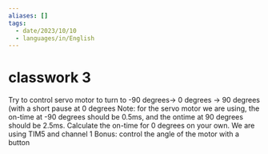 ```yaml
---
aliases: []
tags:
  - date/2023/10/10
  - languages/in/English
---
```


# classwork 3

Try to control servo motor to turn to -90 degrees-> 0 degrees -> 90 degrees (with a short pause at 0 degrees
Note: for the servo motor we are using, the on-time at -90 degrees should be 0.5ms, and the ontime at 90 degrees should be 2.5ms. Calculate the on-time for 0 degrees on your own.
We are using TIM5 and channel 1
Bonus: control the angle of the motor with a button
